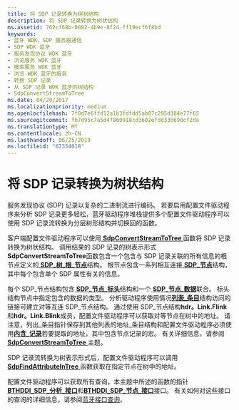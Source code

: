 ```yaml
---
title: 将 SDP 记录转换为树状结构
description: 将 SDP 记录转换为树状结构
ms.assetid: 762cf68b-0082-4b9e-8f24-ff19ecf6f8bd
keywords:
- 蓝牙 WDK，SDP 服务器通信
- SDP WDK 蓝牙
- 服务发现协议 WDK 蓝牙
- 浏览服务 WDK 蓝牙
- 搜索服务 WDK 蓝牙
- 浏览 WDK 蓝牙的服务
- 转换 SDP 记录
- 从 SDP 记录 WDK 蓝牙的树结构
- SdpConvertStreamToTree
ms.date: 04/20/2017
ms.localizationpriority: medium
ms.openlocfilehash: 7f0d7e6ffd12a1b3fdfdd5ab07c295d384e77f65
ms.sourcegitcommit: fb7d95c7a5d47860918cd3602efdd33b69dcf2da
ms.translationtype: MT
ms.contentlocale: zh-CN
ms.lasthandoff: 06/25/2019
ms.locfileid: "67354018"
---
```

# <a name="converting-sdp-records-to-a-tree-structure"></a>将 SDP 记录转换为树状结构


服务发现协议 (SDP) 记录以复杂的二进制流进行编码。 若要启用配置文件驱动程序来分析 SDP 记录更多轻松，蓝牙驱动程序堆栈提供多个配置文件驱动程序可以使用 SDP 记录流转换为分层树形结构并切换回的函数。

客户端配置文件驱动程序可以使用[ **SdpConvertStreamToTree** ](https://docs.microsoft.com/windows-hardware/drivers/ddi/content/bthsdpddi/nc-bthsdpddi-pconvertstreamtotree)函数将 SDP 记录转换为树状结构。 调用结果的 SDP 记录的树表示形式**SdpConvertStreamToTree**函数包含一个包含与 SDP 记录关联的所有信息的根节点定义的[ **SDP\_树\_根\_节点**](https://docs.microsoft.com/windows-hardware/drivers/ddi/content/sdpnode/ns-sdpnode-_sdp_tree_root_node)结构。 根节点包含一系列相互连接[ **SDP\_节点**](https://docs.microsoft.com/windows-hardware/drivers/ddi/content/sdpnode/ns-sdpnode-_sdp_node)结构，其中每个包含单个 SDP 属性有关的信息。

每个 SDP\_节点结构包含[ **SDP\_节点\_标头**](https://docs.microsoft.com/windows-hardware/drivers/ddi/content/sdpnode/ns-sdpnode-_sdp_node_header)结构和一个[ **SDP\_节点\_数据**](https://docs.microsoft.com/windows-hardware/drivers/ddi/content/sdpnode/ns-sdpnode-_sdp_node_data)联合。 标头结构节点中指定包含的数据的类型。 分析驱动程序使用情况[**列表\_条目**](https://docs.microsoft.com/windows/desktop/api/ntdef/ns-ntdef-_list_entry)结构访问的链接可建立对等互连 SDP\_节点结构。 通过使用 SDP\_节点结构**hdr。Link.Flink**和**hdr。Link.Blink**成员，配置文件驱动程序可以获取对等节点在树中的地址。 请注意，列出\_条目指针保存到其他列表的地址\_条目结构和配置文件驱动程序必须使用[**内含\_记录**](https://docs.microsoft.com/windows-hardware/drivers/kernel/mm-bad-pointer)若要提取的地址，其中包含节点记录的宏。 有关详细信息，请参阅[ **SdpConvertStreamToTree** ](https://docs.microsoft.com/windows-hardware/drivers/ddi/content/bthsdpddi/nc-bthsdpddi-pconvertstreamtotree)主题。

SDP 记录流转换为树表示形式后，配置文件驱动程序可以调用[ **SdpFindAttributeInTree** ](https://docs.microsoft.com/windows-hardware/drivers/ddi/content/sdplib/nf-sdplib-sdpfindattributeintree)函数获取在指定节点在树中的地址。

配置文件驱动程序可以获取所有查询，本主题中所述的函数的指针[ **BTHDDI\_SDP\_分析\_接口**](https://docs.microsoft.com/windows-hardware/drivers/ddi/content/bthsdpddi/ns-bthsdpddi-_bthddi_sdp_parse_interface)和[**BTHDDI\_SDP\_节点\_接口**](https://docs.microsoft.com/windows-hardware/drivers/ddi/content/bthsdpddi/ns-bthsdpddi-_bthddi_sdp_node_interface)接口。 有关如何对这些接口的查询的详细信息，请参阅[蓝牙接口查询](querying-for-bluetooth-interfaces.md)。

 

 





